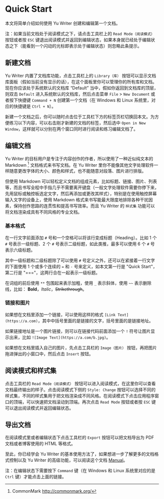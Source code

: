 Quick Start
===

本文将简单介绍如何使用 Yu Writer  创建和编辑第一个文档。

注：如果当前文档处于阅读模式之下，请点击工具栏上的 `Read Mode（阅读模式）` 按钮或者按 `ESC` 键退出阅读模式并返回到编辑状态，如果本身就已经处于编辑状态之下（能看到一个闪动的光标即表示处于编辑状态）则忽略此条提示。

## 新建文档

Yu Writer 内置了文档库功能，点击工具栏上的 `Library（库）` 按钮可以显示文档库面板（假如当前没有显示的话），在这个面板里你可以管理你的所有库和文档。现在你应该处于系统默认的文档库 “Default” 当中，假如你返回到文档库的顶层，则双击 `Default` 进入系统默认的文档库，然后点击菜单 `File` > `New Document` 或者按下快捷键 `Command + N` 创建第一个文档（在 Windows 和 Linux 系统里，对应的快捷键是 `Ctrl + N`）。

新建一个文档之后，你可以随时点击位于工具栏下方的标签页栏切换回本文。为方便练习以下内容，可以右击刚才新建的文档的标签，然后选中 `Open in New Window`，这样就可以分别在两个窗口同时进行阅读和练习编辑文档了。

## 编辑文档

Yu Writer 的目标用户是专注于内容创作的作者，所以使用了一种近似纯文本的 Markdown [^1] 文档格式来书写文档。在 Yu Writer 里你不能像其他文字处理软件一样随意更改字体的大小、颜色和样式，也不能随意对段落、图片进行排版。

但使用 Markdown 可以轻松定义文档的组成元素，比如标题、链接、图片、列表等，而且书写全程中手指几乎不需要离开键盘（一般文字处理软件需要你停下来，先用鼠标或触控板选定文字，然后再添加或更改其样式），特别是在使用触控屏幕输入文字的设备上，使用 Markdown 格式来书写能最大限度地排除各种干扰因素，保持创作思路的连贯性和提高书写效率。而且 Yu Writer 的 `样式集` 功能可以将文档渲染成具有不同风格的专业文档。

### 基本格式

在一行文字前面添加 `#` 号和一个空格可以将该行变成标题（Heading）。比如 1 个 `#` 号表示一级标题、2 个 `#` 号表示二级标题，如此类推，最多可以使用 6 个 `#` 号表示六级标题。

其中一级标题和二级标题除了可以使用 `#` 号定义之外，还可以在紧接着一行文字的下面使用 1 个或多个连续的 `=` 和 `-` 号来定义，如本文第一行是 "Quick Start"，第二行是 "==="，这两行合在一起表示一级标题。

在词组的前后使用 `**` 包围起来表示加粗，使用 `_` 表示斜体，使用 `~~` 表示删除线，比如： **Bold**，_Italic_，~~Strikethrough~~。

### 链接和图片

如果想在文档里添加一个链接，可以使用这样的格式 `[Link Text](https://a.com)`，其中中括号里面的是链接的文字，括号里面的是链接地址。

如果链接地址是一个图片链接，则可以在链接代码前面添加一个 `!` 符号让图片显示出来，比如 `![Image Text](https://a.com/b.jpg)`。

如果想在文档里插入自己的图片，先点击工具栏的 `Image（图片）` 按钮，再把图片拖进弹出的小窗口中，然后点击 `Insert` 按钮。

## 阅读模式和样式集

点击工具栏的 `Read Mode（阅读模式）` 按钮可以进入阅读模式，在这里你可以查看文档最终输出的样子。点击阅读模式下侧的 `Style: Change` 按钮可以选择不同的样式集，不同的样式集用于把文档渲染成不同风格。在阅读模式下点击应用程序窗口的顶端，可以快速把文档滚动到顶端。再次点击 `Read Mode` 按钮或者按 `ESC` 键可以退出阅读模式并返回编辑状态。

## 导出文档

在阅读模式里或者编辑状态下点击工具栏的 `Export` 按钮可以把文档导出为 PDF 文档或者博客使用的 HTML 等格式。

至此，你已经学会 Yu Writer 的基本使用方法了，如果想进一步了解更多的文档格式控制以及 Yu Writer 的高级功能，可以阅读这个文档 [Manual](manual)。

注：在编辑状态下需要按下 `Command` 键（在 Windows 和 Linux 系统里对应的是 `Ctrl` 键）才能点击上面的链接。

[^1]: CommonMark http://commonmark.org/